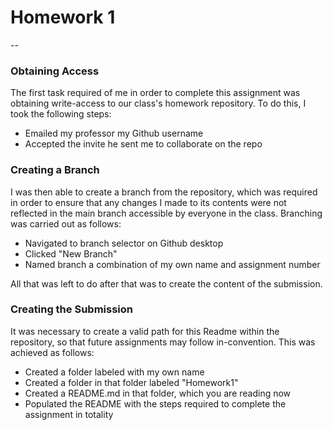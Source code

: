 # Homework 1


--

### Obtaining Access

The first task required of me in order to complete this assignment was obtaining write-access to our class's homework repository. To do this, I took the following steps:

 - Emailed my professor my Github username
 - Accepted the invite he sent me to collaborate on the repo

### Creating a Branch

I was then able to create a branch from the repository, which was required in order to ensure that any changes I made to its contents were not reflected in the main branch accessible by everyone in the class. Branching was carried out as follows:

 - Navigated to branch selector on Github desktop
 - Clicked "New Branch"
 - Named branch a combination of my own name and assignment number

All that was left to do after that was to create the content of the submission.

### Creating the Submission

It was necessary to create a valid path for this Readme within the repository, so that future assignments may follow in-convention. This was achieved as follows:

 - Created a folder labeled with my own name
 - Created a folder in that folder labeled "Homework1"
 - Created a README.md in that folder, which you are reading now
 - Populated the README with the steps required to complete the assignment in totality